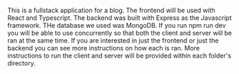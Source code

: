 This is a fullstack application for a blog.
The frontend will be used with React and Typescript.
The backend was built with Express as the Javascript framework. 
THe database we used was MongoDB.
If you run npm run dev you will be able to use concurrently so that both the client and server will be ran at the same time. 
If you are interested in just the frontend or just the backend you can see more instructions on how each is ran.
More instructions to run the client and server will be provided within each folder's directory.